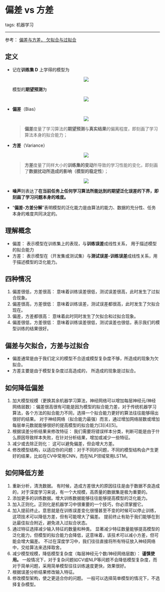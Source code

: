# 偏差 vs 方差

tags: 机器学习

---

参考： [偏差与方差， 欠拟合与过拟合](https://zhuanlan.zhihu.com/p/48257326)

## 定义

- 记在**训练集 D** 上学得的模型为

  <div align="center"><a href="http://www.codecogs.com/eqnedit.php?latex=f(\boldsymbol{x};D)"><img src="../_assets/公式_20180817211749.png" height="" /></a></div>

  模型的**期望预测**为

  <div align="center"><a href="http://www.codecogs.com/eqnedit.php?latex=\large&space;\hat{f}(\boldsymbol{x})=\mathbb{E}_D[f(\boldsymbol{x};D)]"><img src="../_assets/公式_20180817210758.png" height="" /></a></div>

- **偏差**（Bias）

  <div align="center"><a href="http://www.codecogs.com/eqnedit.php?latex=\large&space;bias^2(\boldsymbol{x})=(\hat{f}(\boldsymbol{x})-y)^2"><img src="../_assets/公式_20180817210106.png" height="" /></a></div>

  > **偏差**度量了学习算法的**期望预测**与**真实结果**的偏离程度，即刻画了学习算法本身的拟合能力；

- **方差**（Variance）

  <div align="center"><a href="http://www.codecogs.com/eqnedit.php?latex=\large&space;var(\boldsymbol{x})=\mathbb{E}_D\left&space;[&space;\left&space;(&space;f(\boldsymbol{x};D)-\hat{f}(\boldsymbol{x})&space;\right&space;)^2&space;\right&space;]"><img src="../_assets/公式_20180817211903.png" height="" /></a></div>

  > **方差**度量了同样大小的**训练集的变动**所导致的学习性能的变化，即刻画了**数据扰动所造成的影响（模型的稳定性**）；
  >

  <div align="center"><a href="http://www.codecogs.com/eqnedit.php?latex=\large&space;var(\boldsymbol{x})=\mathbb{E}_D\left&space;[&space;\left&space;(&space;f(\boldsymbol{x};D)-\hat{f}(\boldsymbol{x})&space;\right&space;)^2&space;\right&space;]"><img src="../_assets/公式_20180817212111.png" height="" /></a></div>

- **噪声**则表达了**在当前任务上任何学习算法所能达到的期望泛化误差的下界，即刻画了学习问题本身的难度。**

- “**偏差-方差分解**”表明模型的泛化能力是由算法的能力、数据的充分性、任务本身的难度共同决定的。

## 理解概念

- 偏差： 表示模型在训练集上的表现，与**训练误差**成线性关系， 用于描述模型的拟合能力
- 方差： 表示模型在（开发集或测试集）与**测试误差-训练误差**成线性关系，用于描述模型的泛化能力。

## 四种情况

1. 偏差很低，方差很高： 意味着训练误差很低，测试误差很高，此时发生了过拟合现象。
2. 偏差很高，方差很低： 意味着训练误差，测试误差都很高，此时发生了欠拟合现在。
3. 偏差，方差都很高： 意味着此时同时发生了欠拟合和过拟合现象。
4. 偏差很低，方差很低： 意味着训练误差很低，测试误差也很低，表示我们的模型训练的结果很好。

## 偏差与欠拟合，方差与过拟合

- 偏差通常是由于我们定义的模型不合适或模型复杂度不够，所造成的现象为欠拟合。
- 方差主要是由于模型复杂度过高造成的， 所造成的现象是过拟合。

## 如何降低偏差

1. 加大模型规模（更换其余机器学习算法，神经网络可以增加每层神经元/神经网络层数）：偏差很高很有可能是因为模型的拟合能力差，对于传统机器学习算法，各个方法的拟合能力不同，选择一个拟合能力更好的算法往往能够得出很好的结果。 对于神经网络（拟合能力最强）而言，通过增加网络层数或增加每层单元数就能够很好的提高模型的拟合能力[3][4][5]。
2. 根据误差分析结果来修改特征： 我们需要将错误样本分类，判断可能是由于什么原因导致样本失败，在针对分析结果，增加或减少一些特征。
3. 减少或去除正则化： 这可以避免偏差，但会增大方差。
4. 修改模型结构，以适应你的问题：对于不同的问题，不同的模型结构会产生更好的结果，比如在CV中常用CNN，而在NLP领域常用LSTM。

## 如何降低方差

1. 重新分析，清洗数据。 有时候，造成方差很大的原因往往是由于数据不良造成的，对于深度学习来说，有一个大规模，高质量的数据集是极为重要的。
2. 添加更多的训练数据。增大训练数据能够往往能够提高模型的泛化能力。
3. 加入正则化。正则化是机器学习中很重要的一个技巧，你必须掌握它。
4. 加入提前终止。意思就是在训练误差变化很慢甚至不变的时候可以停止训练，这项技术可以降低方差，但有可能增大了偏差。 提前终止有助于我们能够在到达最佳拟合附近，避免进入过拟合状态。
5. 通过特征选择减少输入特征的数量和种类。 显著减少特征数量能够提高模型的泛化能力，但模型的拟合能力会降低，这意味着，该技术可以减小方差，但可能会增大偏差。 不过在深度学习中，我们往往直接将所有特征放入神经网络中，交给算法来选择取舍。
6. 减少模型规模，降低模型复杂度（每层神经元个数/神经网络层数）： **谨慎使用。** 一般情况下，对于复杂问题如CV或NLP等问题不会降低模型复杂度，而对于简单问题，采用简单模型往往训练速度更快，效果很好。
7. 根据误差分析结果修改输入特征。
8. 修改模型架构，使之更适合你的问题。 一般可以选择简单模型的情况下，不选择复杂模型。